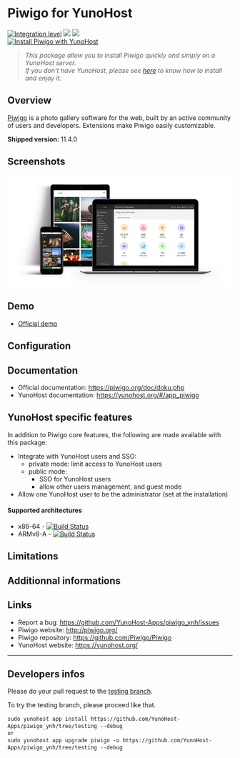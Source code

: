 # Piwigo for YunoHost

[![Integration level](https://dash.yunohost.org/integration/piwigo.svg)](https://dash.yunohost.org/appci/app/piwigo) ![](https://ci-apps.yunohost.org/ci/badges/piwigo.status.svg) ![](https://ci-apps.yunohost.org/ci/badges/piwigo.maintain.svg)  
[![Install Piwigo with YunoHost](https://install-app.yunohost.org/install-with-yunohost.svg)](https://install-app.yunohost.org/?app=piwigo)

> *This package allow you to install Piwigo quickly and simply on a YunoHost server.  
If you don't have YunoHost, please see [here](https://yunohost.org/#/install) to know how to install and enjoy it.*

## Overview

[Piwigo](http://piwigo.org) is a photo gallery software for the web, built by an active community of users and developers. Extensions make Piwigo easily customizable.

**Shipped version:** 11.4.0

## Screenshots

![](sources/screenshot_Piwigo.jpg)

## Demo

* [Official demo](http://piwigo.org/demo/)

## Configuration

## Documentation

 * Official documentation: https://piwigo.org/doc/doku.php
 * YunoHost documentation: https://yunohost.org/#/app_piwigo

## YunoHost specific features

In addition to Piwigo core features, the following are made available with this package:
 * Integrate with YunoHost users and SSO:
   * private mode: limit access to YunoHost users
   * public mode:
     * SSO for YunoHost users
     * allow other users management, and guest mode
 * Allow one YunoHost user to be the administrator (set at the installation)

#### Supported architectures

* x86-64 - [![Build Status](https://ci-apps.yunohost.org/ci/logs/piwigo%20%28Apps%29.svg)](https://ci-apps.yunohost.org/ci/apps/piwigo/)
* ARMv8-A - [![Build Status](https://ci-apps-arm.yunohost.org/ci/logs/piwigo%20%28Apps%29.svg)](https://ci-apps-arm.yunohost.org/ci/apps/piwigo/)

## Limitations

## Additionnal informations

## Links

 * Report a bug: https://github.com/YunoHost-Apps/piwigo_ynh/issues
 * Piwigo website: http://piwigo.org/
 * Piwigo repository: https://github.com/Piwigo/Piwigo
 * YunoHost website: https://yunohost.org/

---

## Developers infos

Please do your pull request to the [testing branch](https://github.com/YunoHost-Apps/piwigo_ynh/tree/testing).

To try the testing branch, please proceed like that.
```
sudo yunohost app install https://github.com/YunoHost-Apps/piwigo_ynh/tree/testing --debug
or
sudo yunohost app upgrade piwigo -u https://github.com/YunoHost-Apps/piwigo_ynh/tree/testing --debug
```

